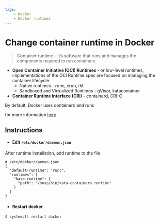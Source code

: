 ```yaml
---
tags:
    - Docker
    - Docker runtimes
---
```

# Change container runtime in Docker

> Container runtime - it’s software that runs and manages the components required to run containers.

- **Open Container Initiative (OCI) Runtimes** - or low-level runtimes, implementations of the OCI Runtime spec are focused on managing the container lifecycle
  - Native runtimes - runc, crun, rkt
  - Sandboxed and Virtualized Runtimes - gVisor, katacontainer
- **Container Runtime Interface (CRI)** - containerd, CRI-O

By default, Docker uses containerd and runc

for more information [here](https://www.capitalone.com/tech/cloud/container-runtime/)

## Instructions 

- #### Edit `/etc/docker/daemon.json`
After runtime installation, add runtime to the file

```
# /etc/docker/daemon.json
{
  "default-runtime": "runc",
  "runtimes": {
    "kata-runtime": {
      "path": "/snap/bin/kata-containers.runtime"
    }
  }
}
```

- #### Restart docker

```
$ systemctl restart docker
```
